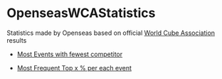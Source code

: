 # OpenseasWCAStatistics

Statistics made by Openseas based on official [World Cube Association](https://www.worldcubeassociation.org) results

- [Most Events with fewest competitor](https://github.com/openseasgmail/WCAstuff/blob/master/MostEventsPerPeople/readme.md)

- [Most Frequent Top x % per each event](https://github.com/openseasgmail/WCAstuff/blob/master/TopResultsFrequency/README.md)
